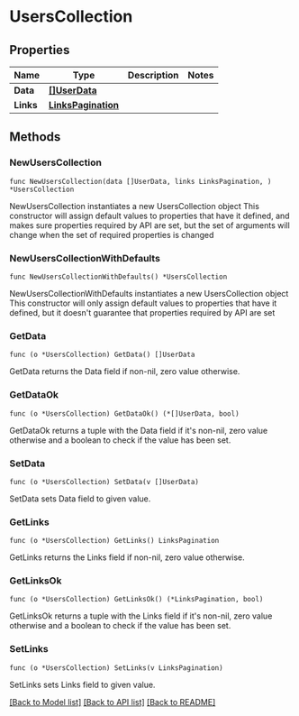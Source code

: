 # UsersCollection

## Properties

Name | Type | Description | Notes
------------ | ------------- | ------------- | -------------
**Data** | [**[]UserData**](UserData.md) |  | 
**Links** | [**LinksPagination**](LinksPagination.md) |  | 

## Methods

### NewUsersCollection

`func NewUsersCollection(data []UserData, links LinksPagination, ) *UsersCollection`

NewUsersCollection instantiates a new UsersCollection object
This constructor will assign default values to properties that have it defined,
and makes sure properties required by API are set, but the set of arguments
will change when the set of required properties is changed

### NewUsersCollectionWithDefaults

`func NewUsersCollectionWithDefaults() *UsersCollection`

NewUsersCollectionWithDefaults instantiates a new UsersCollection object
This constructor will only assign default values to properties that have it defined,
but it doesn't guarantee that properties required by API are set

### GetData

`func (o *UsersCollection) GetData() []UserData`

GetData returns the Data field if non-nil, zero value otherwise.

### GetDataOk

`func (o *UsersCollection) GetDataOk() (*[]UserData, bool)`

GetDataOk returns a tuple with the Data field if it's non-nil, zero value otherwise
and a boolean to check if the value has been set.

### SetData

`func (o *UsersCollection) SetData(v []UserData)`

SetData sets Data field to given value.


### GetLinks

`func (o *UsersCollection) GetLinks() LinksPagination`

GetLinks returns the Links field if non-nil, zero value otherwise.

### GetLinksOk

`func (o *UsersCollection) GetLinksOk() (*LinksPagination, bool)`

GetLinksOk returns a tuple with the Links field if it's non-nil, zero value otherwise
and a boolean to check if the value has been set.

### SetLinks

`func (o *UsersCollection) SetLinks(v LinksPagination)`

SetLinks sets Links field to given value.



[[Back to Model list]](../README.md#documentation-for-models) [[Back to API list]](../README.md#documentation-for-api-endpoints) [[Back to README]](../README.md)


